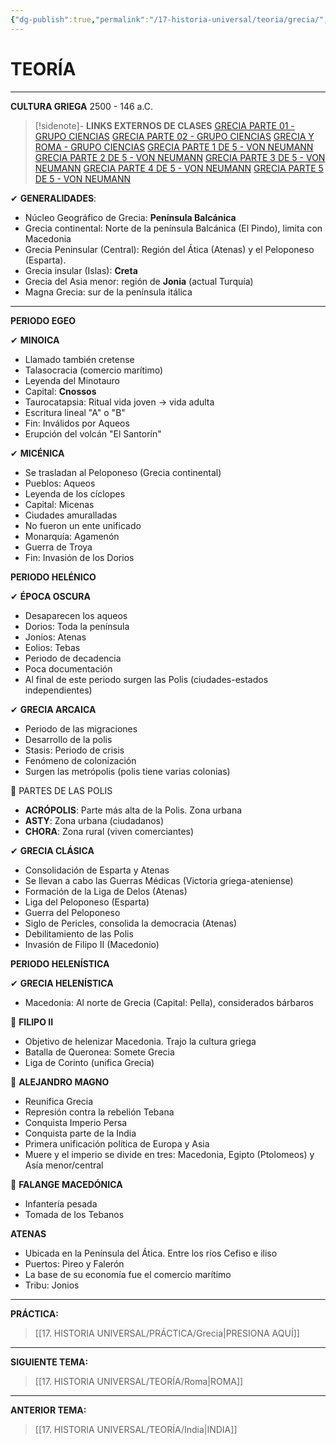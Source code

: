 ```yaml
---
{"dg-publish":true,"permalink":"/17-historia-universal/teoria/grecia/","tags":["Historia","Teoría"]}
---
```



# TEORÍA
---
**CULTURA GRIEGA**
2500 - 146 a.C.

>[!sidenote]- **LINKS EXTERNOS DE CLASES** 
>[GRECIA PARTE 01 - GRUPO CIENCIAS](https://www.youtube.com/watch?v=pglQUwd80n4) 
>[GRECIA PARTE 02 - GRUPO CIENCIAS](https://www.youtube.com/watch?v=yv8NAsrpm-k) 
>[GRECIA Y ROMA - GRUPO CIENCIAS](https://www.youtube.com/watch?v=x6iNjyGPhiQ) 
>[GRECIA PARTE 1 DE 5 - VON NEUMANN](https://www.youtube.com/watch?v=ywwcYcWYJQM) 
>[GRECIA PARTE 2 DE 5 - VON NEUMANN](https://www.youtube.com/watch?v=LR7jvmo3RFU) 
>[GRECIA PARTE 3 DE 5 - VON NEUMANN](https://www.youtube.com/watch?v=VfqQL_gu3no) 
>[GRECIA PARTE 4 DE 5 - VON NEUMANN](https://www.youtube.com/watch?v=qj9F4Qww8ho) 
>[GRECIA PARTE 5 DE 5 - VON NEUMANN](https://www.youtube.com/watch?v=4iw2EetaTbA)

✔ **GENERALIDADES**:
- Núcleo Geográfico de Grecia: **Península Balcánica**
- Grecia continental: Norte de la península Balcánica (El Pindo), limita con Macedonia
- Grecia Peninsular (Central): Región del Ática (Atenas) y el Peloponeso (Esparta).
- Grecia insular (Islas): **Creta**
- Grecia del Asia menor: región de **Jonia** (actual Turquía)
- Magna Grecia: sur de la península itálica

---
**PERIODO EGEO**

✔ **MINOICA**
- Llamado también cretense
- Talasocracia (comercio marítimo)
- Leyenda del Minotauro
- Capital: **Cnossos**
- Taurocatapsia: Ritual vida joven → vida adulta
- Escritura lineal "A" o "B"
- Fin: Inválidos por Aqueos
- Erupción del volcán "El Santorín"

✔ **MICÉNICA**
- Se trasladan al Peloponeso (Grecia continental)
- Pueblos: Aqueos
- Leyenda de los cíclopes
- Capital: Micenas
- Ciudades amuralladas
- No fueron un ente unificado
- Monarquía: Agamenón
- Guerra de Troya
- Fin: Invasión de los Dorios

**PERIODO HELÉNICO**

✔ **ÉPOCA OSCURA**
- Desaparecen los aqueos
- Dorios: Toda la península
- Jonios: Atenas
- Eolios: Tebas
- Periodo de decadencia
- Poca documentación
- Al final de este periodo surgen las Polis (ciudades-estados independientes)

✔ **GRECIA ARCAICA**
- Periodo de las migraciones
- Desarrollo de la polis
- Stasis: Periodo de crisis
- Fenómeno de colonización
- Surgen las metrópolis (polis tiene varias colonias)

🔸 PARTES DE LAS POLIS
- **ACRÓPOLIS**: Parte más alta de la Polis. Zona urbana
- **ASTY**: Zona urbana (ciudadanos)
- **CHORA**: Zona rural (viven comerciantes)

✔ **GRECIA CLÁSICA**
- Consolidación de Esparta y Atenas
- Se llevan a cabo las Guerras Médicas (Victoria griega-ateniense)
- Formación de la Liga de Delos (Atenas)
- Liga del Peloponeso (Esparta)
- Guerra del Peloponeso
- Siglo de Pericles, consolida la democracia (Atenas)
- Debilitamiento de las Polis
- Invasión de Filipo II (Macedonio)

**PERIODO HELENÍSTICA**

✔ **GRECIA HELENÍSTICA**
- Macedonia: Al norte de Grecia (Capital: Pella), considerados bárbaros

🔸 **FILIPO II**
- Objetivo de helenizar Macedonia. Trajo la cultura griega
- Batalla de Queronea: Somete Grecia
- Liga de Corinto (unifica Grecia)

🔸 **ALEJANDRO MAGNO**
- Reunifica Grecia
- Represión contra la rebelión Tebana
- Conquista Imperio Persa
- Conquista parte de la India
- Primera unificación política de Europa y Asia
- Muere y el imperio se divide en tres: Macedonia, Egipto (Ptolomeos) y Asía menor/central

🔸 **FALANGE MACEDÓNICA**
- Infantería pesada
- Tomada de los Tebanos

**ATENAS**
- Ubicada en la Península del Ática. Entre los ríos Cefiso e iliso
- Puertos: Pireo y Falerón
- La base de su economía fue el comercio marítimo
- Tribu: Jonios

---
**PRÁCTICA:** 
>[[17. HISTORIA UNIVERSAL/PRÁCTICA/Grecia\|PRESIONA AQUÍ]]

---
**SIGUIENTE TEMA:** 
>[[17. HISTORIA UNIVERSAL/TEORÍA/Roma\|ROMA]]

---
**ANTERIOR TEMA:** 
>[[17. HISTORIA UNIVERSAL/TEORÍA/India\|INDIA]]

